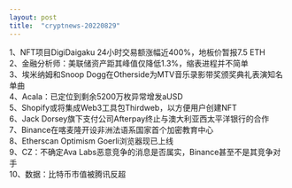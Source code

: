 ```yaml
---
layout: post
title:  "cryptnews-20220829"
---
```

1、NFT项目DigiDaigaku 24小时交易额涨幅近400%，地板价暂报7.5 ETH  
2、金融分析师：美联储资产距其峰值仅降低1.3%，缩表进程并不简单  
3、埃米纳姆和Snoop Dogg在Otherside为MTV音乐录影带奖颁奖典礼表演知名单曲  
4、Acala：已定位到剩余5200万枚异常增发aUSD  
5、Shopify或将集成Web3工具包Thirdweb，以方便用户创建NFT  
6、Jack Dorsey旗下支付公司Afterpay终止与澳大利亚西太平洋银行的合作  
7、Binance在喀麦隆开设非洲法语系国家首个加密教育中心  
8、Etherscan Optimism Goerli浏览器现已上线  
9、CZ：不确定Ava Labs恶意竞争的消息是否属实，Binance甚至不是其竞争对手  
10、数据：比特币市值被腾讯反超  

